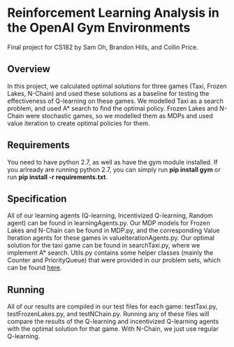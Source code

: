# Reinforcement Learning Analysis in the OpenAI Gym Environments
Final project for CS182 by Sam Oh, Brandon Hills, and Collin Price.

## Overview
In this project, we calculated optimal solutions for three games (Taxi, Frozen Lakes, N-Chain) and used these solutions as a baseline for testing the effectiveness of Q-learning on these games. We modelled Taxi as a search problem, and used A* search to find the optimal policy. Frozen Lakes and N-Chain were stochastic games, so we modelled them as MDPs and used value iteration to create optimal policies for them.

## Requirements
You need to have python 2.7, as well as have the gym module installed. If you arlready are running python 2.7, you can simply run **pip install gym** or run **pip install -r requirements.txt**.

## Specification
All of our learning agents (Q-learning, Incentivized Q-learning, Random agent) can be found in learningAgents.py. Our MDP models for Frozen Lakes and N-Chain can be found in MDP.py, and the corresponding Value Iteration agents for these games in valueIterationAgents.py. Our optimal solution for the taxi game can be found in searchTaxi.py, where we implement A* search. Utils.py contains some helper classes (mainly the Counter and PriorityQueue) that were provided in our problem sets, which can be found [here](http://ai.berkeley.edu/project_overview.html).

## Running
All of our results are compiled in our test files for each game: testTaxi.py, testFrozenLakes.py, and testNChain.py. Running any of these files will compare the results of the Q-learning and incentivized Q-learning agents with the optimal solution for that game. With N-Chain, we just use regular Q-learning.
